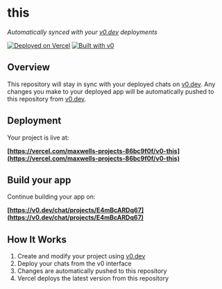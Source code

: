 # this

*Automatically synced with your [v0.dev](https://v0.dev) deployments*

[![Deployed on Vercel](https://img.shields.io/badge/Deployed%20on-Vercel-black?style=for-the-badge&logo=vercel)](https://vercel.com/maxwells-projects-86bc9f0f/v0-this)
[![Built with v0](https://img.shields.io/badge/Built%20with-v0.dev-black?style=for-the-badge)](https://v0.dev/chat/projects/E4mBcARDq67)

## Overview

This repository will stay in sync with your deployed chats on [v0.dev](https://v0.dev).
Any changes you make to your deployed app will be automatically pushed to this repository from [v0.dev](https://v0.dev).

## Deployment

Your project is live at:

**[https://vercel.com/maxwells-projects-86bc9f0f/v0-this](https://vercel.com/maxwells-projects-86bc9f0f/v0-this)**

## Build your app

Continue building your app on:

**[https://v0.dev/chat/projects/E4mBcARDq67](https://v0.dev/chat/projects/E4mBcARDq67)**

## How It Works

1. Create and modify your project using [v0.dev](https://v0.dev)
2. Deploy your chats from the v0 interface
3. Changes are automatically pushed to this repository
4. Vercel deploys the latest version from this repository
